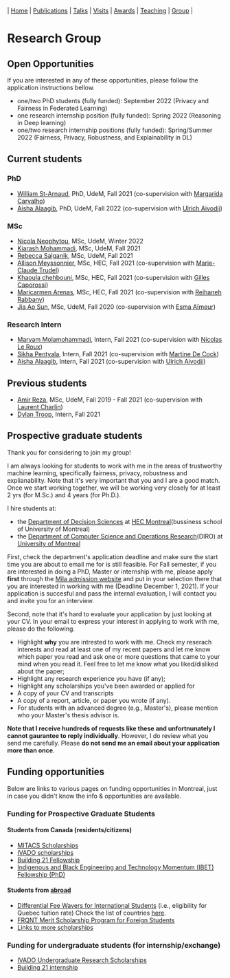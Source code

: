| [Home](index.md) | [Publications](publications.md) | [Talks](talks.md) | [Visits](visits.md) | [Awards](awards.md) | [Teaching](teaching.md) | [Group](student.md) | 

# Research Group

## Open Opportunities
If you are interested in any of these opportunities, please follow the application instructions bellow.

- one/two PhD students (fully funded): September 2022 (Privacy and Fairness in Federated Learning)
- one research internship position (fully funded): Spring 2022 (Reasoning in Deep learning)
- one/two research internship positions (fully funded): Spring/Summer 2022 (Fairness, Privacy, Robustness, and Explainability in DL)

## Current students

### PhD
- [William St-Arnaud](), PhD, UdeM, Fall 2021 (co-supervision with [Margarida Carvalho](http://margaridacarvalho.org/))
- [Aisha Alaagib](), PhD, UdeM, Fall 2022 (co-supervision with [Ulrich Aivodji](https://aivodji.github.io/))

### MSc
- [Nicola Neophytou](https://www.linkedin.com/in/nicola-neophytou/), MSc, UdeM, Winter 2022
- [Kiarash Mohammadi](https://sites.google.com/view/kiarashinho), MSc, UdeM, Fall 2021
- [Rebecca Salganik](https://www.rebeccasalganik.com/), MSc, UdeM, Fall 2021
- [Allison Meyssonnier](), MSc, HEC, Fall 2021 (co-supervision with [Marie-Claude Trudel](https://www.hec.ca/profs/marie-claude.trudel.html))
- [Khaoula chehbouni](), MSc, HEC, Fall 2021 (co-supervision with [Gilles Caporossi](https://www.hec.ca/en/profs/gilles.caporossi.html))
- [Maricarmen Arenas](), MSc, HEC, Fall 2021 (co-supervision with [Reihaneh Rabbany](http://www.reirab.com/))
- [Jia Ao Sun](), MSc, UdeM, Fall 2020 (co-supervision with [Esma Aïmeur](http://www.iro.umontreal.ca/~aimeur/))

### Research Intern
- [Maryam Molamohammadi](), Intern, Fall 2021 (co-supervision with [Nicolas Le Roux](http://nicolas.le-roux.name/))
- [Sikha Pentyala](), Intern, Fall 2021 (co-supervision with [Martine De Cock](http://faculty.washington.edu/mdecock/))
- [Aisha Alaagib](), Intern, Fall 2021 (co-supervision with [Ulrich Aivodji](https://aivodji.github.io/))

## Previous students
- [Amir Reza](https://amir9ume.github.io/), MSc, UdeM, Fall 2019 - Fall 2021 (co-supervision with [Laurent Charlin](http://www.cs.toronto.edu/~lcharlin/))
- [Dylan Troop](https://www.linkedin.com/in/dtroop/?originalSubdomain=ca), Intern, Fall 2021

## Prospective graduate students
Thank you for considering to join my group! 

I am always looking for students to work with me in the areas of trustworthy machine learning, specifically fairness, privacy, robustness and explianability.
Note that it's very important that you and I are a good match. Once we start working together, we will be working very closely for at least 2 yrs (for M.Sc.) and 4 years (for Ph.D.).

I hire students at:
- the [Department of Decision Sciences](https://www.hec.ca/en/decision-sciences/) at [HEC Montreal](https://www.hec.ca/en/)(bussiness school of University of Montreal) 
- the [Department of Computer Science and Operations Research](https://diro.umontreal.ca/english/home/)(DIRO) at [University of Montreal](https://www.umontreal.ca/)

First, check the department's application deadline and make sure the start time you are about to email me for is still feasible. For Fall semester, if you are interested in doing a PhD, Master or internship with me, please apply **first** through the [Mila admission website](https://mila.quebec/en/cours/supervision/) and put in your selection there that you are interested in working with me (Deadline December 1, 2021). If your application is succesful and pass the internal evaluation, I will contact you and invite you for an interview.

Second, note that it's hard to evaluate your application by just looking at your CV. In your email to express your interest in applying to work with me, please do the following. 

- Highlight **why** you are intrested to work with me. Check my reserach interests and read at least one of my recent papers and let me know which paper you read and ask one or more questions that came to your mind when you read it. Feel free to let me know what you liked/disliked about the paper;
- Highlight any research experience you have (if any);
- Highlight any scholarships you've been awarded or applied for
- A copy of your CV and transcripts
- A copy of a report, article, or paper you wrote (if any). 
- For students with an advanced degree (e.g., Master's), please mention who your Master's thesis advisor is.

**Note that I receive hundreds of requests like these and unfortnunately I cannot gaurantee to reply individually**. However, I do review what you send me carefully. Please **do not send me an email about your application more than once**.

## Funding opportunities
Below are links to various pages on funding opportunities in Montreal, just in case you didn't know the info & opportunities are available. 

### Funding for Prospective Graduate Students

#### Students from Canada (residents/citizens)
- [MITACS Scholarships](https://www.google.com/url?q=https%3A%2F%2Fwww.mitacs.ca%2Fen%2Fprograms%23student&sa=D&sntz=1&usg=AFQjCNFkzoNUXQ4XpPEvMMuuJsWYheF4hg)
- [IVADO scholarships](https://www.google.com/url?q=https%3A%2F%2Fivado.ca%2Fen%2Fivado-scholarships%2F&sa=D&sntz=1&usg=AFQjCNHdpAK3-9FjIsROX0t_Yw9Y1WDw3Q)
- [Building 21 Fellowship](https://www.google.com/url?q=https%3A%2F%2Fbuilding21.ca%2Fabout-the-blue-fellowship-1&sa=D&sntz=1&usg=AFQjCNGBY2nh46VFcWO6VR7S13W_7UGO2A)
- [Indigenous and Black Engineering and Technology Momentum (IBET) Fellowship (PhD)](https://www.google.com/url?q=https%3A%2F%2Fwww.cbc.ca%2Fnews%2Fcanada%2Fhamilton%2Fmcmaster-ontario-universities-fellowships-black-indigenous-students-1.5895450&sa=D&sntz=1&usg=AFQjCNGUo4xMDg_x5SVN9rUHMUETjQce9A)

#### Students from [abroad](https://www.google.com/url?q=https%3A%2F%2Fwww.mcgill.ca%2Fgps%2Ffunding%2Finternational&sa=D&sntz=1&usg=AFQjCNHujPzQhx0Xgz9-AbOnBp_W-qWG6A)

- [Differential Fee Wavers for International Students](https://www.google.com/url?q=https%3A%2F%2Fwww.mcgill.ca%2Fgps%2Ffunding%2Finternational%2Fdfw&sa=D&sntz=1&usg=AFQjCNEM9iQTsi5BEYZoSDzQIcfPkvrD-A) (i.e., eligibility for Quebec tuition rate) Check the list of countries [here](http://www.google.com/url?q=http%3A%2F%2Fwww.education.gouv.qc.ca%2Fen%2Freferences%2Fstudying-in-quebec%2Fexemptions%2Fagreements-between-the-quebec-government-and-foreign-governments%2F&sa=D&sntz=1&usg=AFQjCNGTpH5F1y-CWViMleSAz9pwiP5BGQ).
- [FRQNT Merit Scholarship Program for Foreign Students](http://www.google.com/url?q=http%3A%2F%2Fwww.frqnt.gouv.qc.ca%2Fen%2Fbourses-et-subventions%2Fconsulter-les-programmes-remplir-une-demande%2Fbourse%3Fid%3D4xqvxkrz1560964410956&sa=D&sntz=1&usg=AFQjCNFC-bszZ7p3r05xfmo0EdKThBEvRg)
- [Links to more scholarships](https://www.google.com/url?q=https%3A%2F%2Fwww.universitystudy.ca%2Fplan-for-university%2Fscholarship-opportunities-for-international-students%2F&sa=D&sntz=1&usg=AFQjCNGGebHhaLqNc664razxrPHClu8KOw)

### Funding for undergraduate students (for internship/exchange)

- [IVADO Undergraduate Research Scholarships](https://www.google.com/url?q=https%3A%2F%2Fivado.ca%2Fen%2Fivado-scholarships%2Fundergraduate-research-scholarships%2F&sa=D&sntz=1&usg=AFQjCNE6f9n27E8DhvhNnItix76ohDduew)
- [Building 21 internship](https://www.google.com/url?q=https%3A%2F%2Fbuilding21.ca%2Fblue-intern&sa=D&sntz=1&usg=AFQjCNHPm5rbdY3gyQIs5dKL_sO2qK6Z8A)
